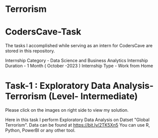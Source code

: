 # Terrorism

# CodersCave-Task
The tasks I accomplished while serving as an intern for CodersCave are stored in this repository.

Internship Category - Data Science and Business Analytics Internship Duration - 1 Month ( October -2023 ) Internship Type - Work from Home

# Task-1 : Exploratory Data Analysis- Terrorism (Level- Intermediate)
Please click on the images on right side to view my solution.

Here in this task I perform Exploratory Data Analysis on Datset "Global Terrorism". Data can be found at https://bit.ly/2TK5Xn5 You can use R, Python, PowerBI or any other tool.
